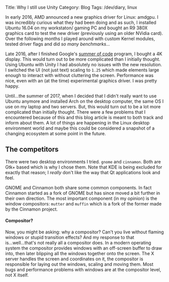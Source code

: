 Title: Why I still use Unity
Category: Blog
Tags: /dev/diary, linux
<!-- Date: 2018-04-04 -->
<!-- Status: Draft  -->

In early 2016, AMD announced a new graphics driver for Linux: amdgpu. I was incredibly curious what they had been doing and as such, I installed Ubuntu 16.04 on my workstaton/ gaming PC and bought an R9 380X graphics card to test the new driver (previously using an older NVidia card). Over the following months I played around with custom Kernel modules, tested driver flags and did *so many benchmarks...*

Late 2016, after I finished Google's [summer of code]() program, I bought a 4K display. This would turn out to be more complicated than I initially thought. Using Ubuntu with Unity I had absolutely no issues with the new resolution. I switched the UI (not just text) scaling to `1.25` which made elements large enough to interact with without cluttering the screen. Performance was nice, even with an (at the time) experimental graphics driver. I was pretty happy.

Until...the summer of 2017, when I decided that I didn't really want to use Ubuntu anymore and installed Arch on the desktop computer, the same OS I use on my laptop and two servers. But, this would turn out to be a lot more complicated than initially thought. There were a few problems that I encountered because of this and this blog article is meant to both track and inform about them. A lot of things are happening in the Linux desktop environment world and maybe this could be considered a snapshot of a changing ecosystem at some point in the future.

## The competitors

There were two desktop environments I tried. `gnome` and `cinnamon`. Both are Gtk+ based which is why I chose them. Note that KDE is being excluded for exactly that reason; I *really* don't like the way that Qt applications look and feel. 

GNOME and Cinnamon both share some common components. In fact Cinnamon started as a fork of GNOME but has since moved a bit further in their own direction. The most important component (in my opinion) is the window compositors: `mutter` and `muffin` which is a fork of the former made by the Cinnamon project.

#### Compositor?

Now, you might be asking: why a compositor? Can't you live without flaming windows or stupid transition effects? And my response to that is...well...that's not really all a compositor does. In a modern operating system the compositor provides windows with an off-screen buffer to draw into, then later blipping all the windows together onto the screen. The X server handles the screen and coordinates on it, the compositor is responsible for laying out the windows, scaling and moving them. Most bugs and performance problems with windows are at the compositor level, not X itself.